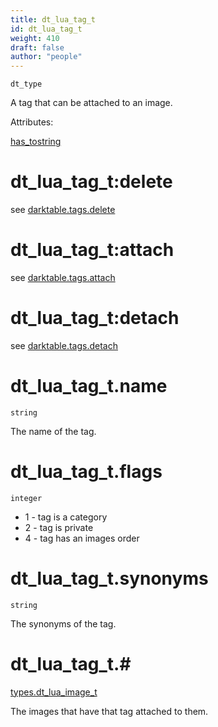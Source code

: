 ```yaml
---
title: dt_lua_tag_t
id: dt_lua_tag_t
weight: 410
draft: false
author: "people"
---
```


`dt_type`

A tag that can be attached to an image.

Attributes:

[has_tostring](../attributes#has_tostring)

# dt_lua_tag_t:delete
see [darktable.tags.delete](../../darktable/darktable.tags#darktabletagsdelete)

# dt_lua_tag_t:attach
see [darktable.tags.attach](../../darktable/darktable.tags#darktabletagsattach)

# dt_lua_tag_t:detach
see [darktable.tags.detach](../../darktable/darktable.tags#darktabletagsdetach)

# dt_lua_tag_t.name

`string`

The name of the tag.

# dt_lua_tag_t.flags

`integer`

* 1 - tag is a category
* 2 - tag is private
* 4 - tag has an images order

# dt_lua_tag_t.synonyms

`string`

The synonyms of the tag.

# dt_lua_tag_t.#

[types.dt_lua_image_t](../types/dt_lua_image_t)

The images that have that tag attached to them.

